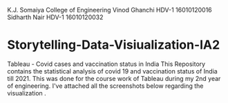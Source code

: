 K.J. Somaiya College of Engineering
Vinod Ghanchi HDV-1 16010120016
Sidharth Nair HDV-1 16010120032
# Storytelling-Data-Visiualization-IA2
Tableau - Covid cases and vaccination status in India
This Repository contains the statistical analysis of covid 19 and vaccination status of India till 2021. This was done for the course work of Tableau during my 2nd year of engineering. I've attached all the screenshots below regarding the visualization .
